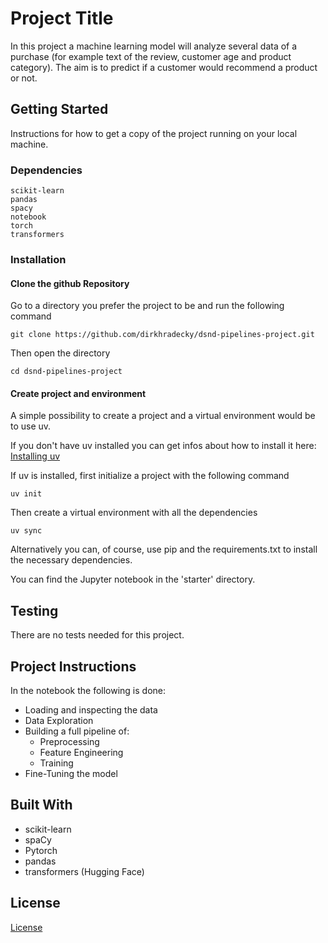 # Project Title

In this project a machine learning model will analyze several data of a purchase (for example text of the review, customer age and product category). The aim is to predict if a customer would recommend a product or not.

## Getting Started

Instructions for how to get a copy of the project running on your local machine.

### Dependencies

```
scikit-learn
pandas
spacy
notebook
torch
transformers
```

### Installation

#### Clone the github Repository

Go to a directory you prefer the project to be and run the following command

```
git clone https://github.com/dirkhradecky/dsnd-pipelines-project.git
```

Then open the directory

```
cd dsnd-pipelines-project
```

#### Create project and environment

A simple possibility to create a project and a virtual environment would be to use uv.

If you don't have uv installed you can get infos about how to install it here: [Installing uv](https://docs.astral.sh/uv/getting-started/installation/)

If uv is installed, first initialize a project with the following command

```
uv init
```

Then create a virtual environment with all the dependencies

```
uv sync
```

Alternatively you can, of course, use pip and the requirements.txt to install the necessary dependencies.

You can find the Jupyter notebook in the 'starter' directory.

## Testing

There are no tests needed for this project.

## Project Instructions

In the notebook the following is done:

- Loading and inspecting the data
- Data Exploration
- Building a full pipeline of:
  - Preprocessing
  - Feature Engineering
  - Training
- Fine-Tuning the model

## Built With

- scikit-learn
- spaCy
- Pytorch
- pandas
- transformers (Hugging Face)

## License

[License](LICENSE.txt)
